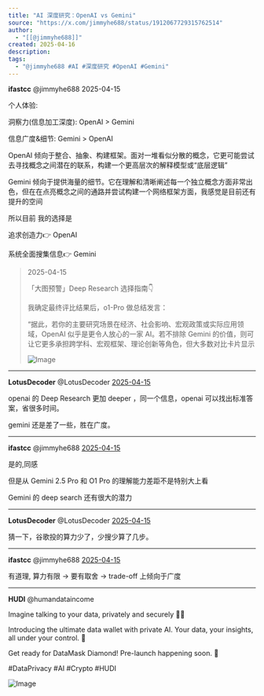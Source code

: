 ```yaml
---
title: "AI 深度研究：OpenAI vs Gemini"
source: "https://x.com/jimmyhe688/status/1912067729315762514"
author:
  - "[[@jimmyhe688]]"
created: 2025-04-16
description:
tags:
  - "@jimmyhe688 #AI #深度研究 #OpenAI #Gemini"
---
```

**ifastcc** @jimmyhe688 2025-04-15

个人体验:

洞察力(信息加工深度): OpenAI > Gemini

信息广度&细节: Gemini > OpenAI

OpenAI 倾向于整合、抽象、构建框架。面对一堆看似分散的概念，它更可能尝试去寻找概念之间潜在的联系，构建一个更高层次的解释模型或“底层逻辑”

Gemini 倾向于提供海量的细节。它在理解和清晰阐述每一个独立概念方面非常出色，但在在点亮概念之间的通路并尝试构建一个网络框架方面，我感觉是目前还有提升的空间

所以目前 我的选择是

追求创造力👉 OpenAI

系统全面搜集信息👉 Gemini

> 2025-04-15
> 
> 「大图预警」Deep Research 选择指南👇
> 
> 我确定最终评比结果后，o1-Pro 做总结发言：
> 
> “据此，若你的主要研究场景在经济、社会影响、宏观政策或实际应用领域，OpenAI 似乎是更令人放心的一家 AI。若不排除 Gemini 的价值，则可让它更多承担跨学科、宏观框架、理论创新等角色，但大多数对比卡片显示
> 
> ![Image](https://pbs.twimg.com/media/GoiUdhHWIAA_Q9c?format=jpg&name=large)

---

**LotusDecoder** @LotusDecoder [2025-04-15](https://x.com/LotusDecoder/status/1912071859623072066)

openai 的 Deep Research 更加 deeper ，同一个信息，openai 可以找出标准答案，省很多时间。

gemini 还是差了一些，胜在广度。

---

**ifastcc** @jimmyhe688 [2025-04-15](https://x.com/jimmyhe688/status/1912072451330384330)

是的,同感

但是从 Gemini 2.5 Pro 和 O1 Pro 的理解能力差距不是特别大上看

Gemini 的 deep search 还有很大的潜力

---

**LotusDecoder** @LotusDecoder [2025-04-15](https://x.com/LotusDecoder/status/1912073059911209270)

猜一下，谷歌投的算力少了，少搜少算了几步。

---

**ifastcc** @jimmyhe688 [2025-04-15](https://x.com/jimmyhe688/status/1912074123368599580)

有道理, 算力有限 -> 要有取舍 -> trade-off 上倾向于广度

---

**HUDI** @humandataincome

Imagine talking to your data, privately and securely 💬🔐

Introducing the ultimate data wallet with private AI. Your data, your insights, all under your control. 🐸

Get ready for DataMask Diamond! Pre-launch happening soon. 👀

#DataPrivacy #AI #Crypto #HUDI

![Image](https://pbs.twimg.com/media/GTFbDc-WYAAaJfJ?format=jpg&name=large)